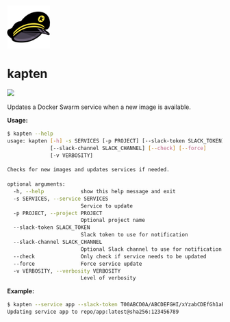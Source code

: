 <img src="https://raw.githubusercontent.com/5monkeys/kapten/master/kapten.png" width="100" />

# kapten

![](https://github.com/5monkeys/kapten/workflows/Test/badge.svg)

Updates a Docker Swarm service when a new image is available.

**Usage:**
```sh
$ kapten --help
usage: kapten [-h] -s SERVICES [-p PROJECT] [--slack-token SLACK_TOKEN]
              [--slack-channel SLACK_CHANNEL] [--check] [--force]
              [-v VERBOSITY]

Checks for new images and updates services if needed.

optional arguments:
  -h, --help            show this help message and exit
  -s SERVICES, --service SERVICES
                        Service to update
  -p PROJECT, --project PROJECT
                        Optional project name
  --slack-token SLACK_TOKEN
                        Slack token to use for notification
  --slack-channel SLACK_CHANNEL
                        Optional Slack channel to use for notification
  --check               Only check if service needs to be updated
  --force               Force service update
  -v VERBOSITY, --verbosity VERBOSITY
                        Level of verbosity
```

**Example:**
```sh
$ kapten --service app --slack-token T00ABCD0A/ABCDEFGHI/xYzabCDEfGh1aBCCd12abCde
Updating service app to repo/app:latest@sha256:123456789
```

